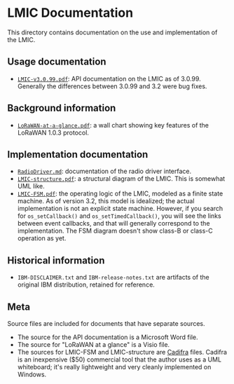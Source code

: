 # LMIC Documentation

This directory contains documentation on the use and implementation of the LMIC.

## Usage documentation

- [`LMIC-v3.0.99.pdf`](./LMIC-v3.0.99.pdf): API documentation on the LMIC as of 3.0.99. Generally the differences between 3.0.99 and 3.2 were bug fixes.

## Background information

- [`LoRaWAN-at-a-glance.pdf`](./LoRaWAN-at-a-glance.pdf): a wall chart showing key features of the LoRaWAN 1.0.3 protocol.

## Implementation documentation

- [`RadioDriver.md`](./RadioDriver.md): documentation of the radio driver interface.
- [`LMIC-structure.pdf`](./LMIC-structure.pdf): a structural diagram of the LMIC. This is somewhat UML like.
- [`LMIC-FSM.pdf`](./LMIC-FSM.pdf): the operating logic of the LMIC, modeled as a finite state machine. As of version 3.2, this model is idealized; the actual implementation is not an explicit state machine. However, if you search for `os_setCallback()` and `os_setTimedCallback()`, you will see the links between event callbacks, and that will generally correspond to the implementation.  The FSM diagram doesn't show class-B or class-C operation as yet.

## Historical information

- `IBM-DISCLAIMER.txt` and `IBM-release-notes.txt` are artifacts of the original IBM distribution, retained for reference.

## Meta

Source files are included for documents that have separate sources.

- The source for the API documentation is a Microsoft Word file.
- The source for "LoRaWAN at a glance" is a Visio file.
- The sources for LMIC-FSM and LMIC-structure are [Cadifra](https://www.cadifra.com/) files. Cadifra is an inexpensive ($50) commercial tool that the author uses as a UML whiteboard; it's really lightweight and very cleanly implemented on Windows.
